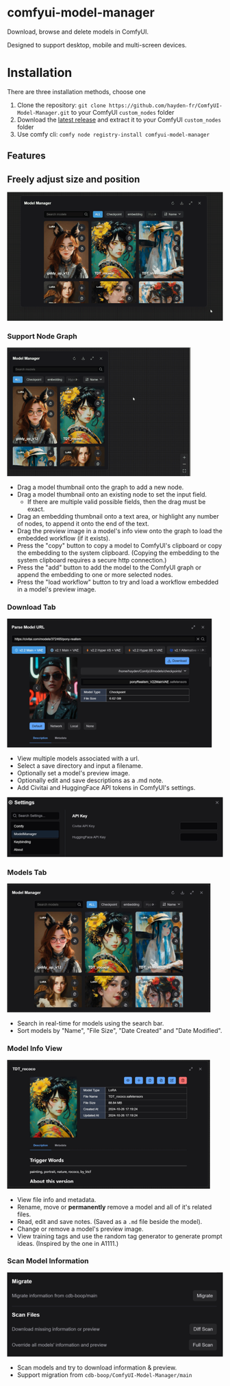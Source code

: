 # comfyui-model-manager

Download, browse and delete models in ComfyUI.

Designed to support desktop, mobile and multi-screen devices.

# Installation

There are three installation methods, choose one

1. Clone the repository: `git clone https://github.com/hayden-fr/ComfyUI-Model-Manager.git` to your ComfyUI `custom_nodes` folder
2. Download the [latest release](https://github.com/hayden-fr/ComfyUI-Model-Manager/releases/latest/download/dist.tar.gz) and extract it to your ComfyUI `custom_nodes` folder
3. Use comfy cli: `comfy node registry-install comfyui-model-manager`

## Features

## Freely adjust size and position

<img src="demo/tab-models.gif" style="max-width: 100%; max-height: 300px" >

### Support Node Graph

<img src="demo/tab-model-node-graph.gif" style="max-width: 100%; max-height: 300px" >

- Drag a model thumbnail onto the graph to add a new node.
- Drag a model thumbnail onto an existing node to set the input field.
  - If there are multiple valid possible fields, then the drag must be exact.
- Drag an embedding thumbnail onto a text area, or highlight any number of nodes, to append it onto the end of the text.
- Drag the preview image in a model's info view onto the graph to load the embedded workflow (if it exists).
- Press the "copy" button to copy a model to ComfyUI's clipboard or copy the embedding to the system clipboard. (Copying the embedding to the system clipboard requires a secure http connection.)
- Press the "add" button to add the model to the ComfyUI graph or append the embedding to one or more selected nodes.
- Press the "load workflow" button to try and load a workflow embedded in a model's preview image.

### Download Tab

<img src="demo/tab-download.png" style="max-width: 100%; max-height: 300px" >

- View multiple models associated with a url.
- Select a save directory and input a filename.
- Optionally set a model's preview image.
- Optionally edit and save descriptions as a .md note.
- Add Civitai and HuggingFace API tokens in ComfyUI's settings.

<img src="demo/tab-settings.png" style="max-width: 100%; max-height: 150px" >

### Models Tab

<img src="demo/tab-models.png" alt="Model Manager Demo Screenshot" style="max-width: 100%; max-height: 300px"/>

- Search in real-time for models using the search bar.
- Sort models by "Name", "File Size", "Date Created" and "Date Modified".

### Model Info View

<img src="demo/tab-model-info-overview.png" alt="Model Manager Demo Screenshot" style="max-width: 100%; max-height: 300px"/>

- View file info and metadata.
- Rename, move or **permanently** remove a model and all of it's related files.
- Read, edit and save notes. (Saved as a `.md` file beside the model).
- Change or remove a model's preview image.
- View training tags and use the random tag generator to generate prompt ideas. (Inspired by the one in A1111.)

### Scan Model Information

<img src="demo/scan-model-info.png" alt="Model Manager Demo Screenshot" style="max-width: 100%; max-height: 300px"/>

- Scan models and try to download information & preview.
- Support migration from `cdb-boop/ComfyUI-Model-Manager/main`
